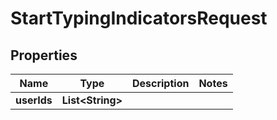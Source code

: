 

# StartTypingIndicatorsRequest


## Properties

| Name | Type | Description | Notes |
|------------ | ------------- | ------------- | -------------|
|**userIds** | **List&lt;String&gt;** |  |  |



